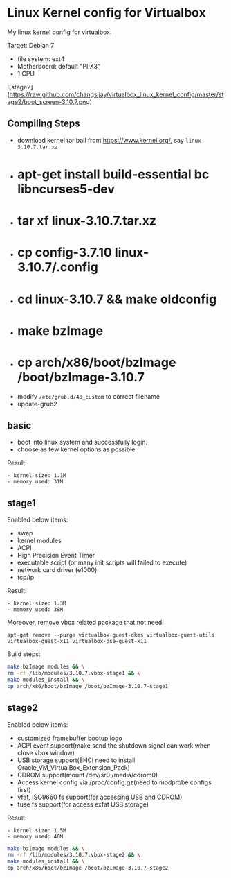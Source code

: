 Linux Kernel config for Virtualbox
==================================

My linux kernel config for virtualbox.

Target: Debian 7

* file system: ext4
* Motherboard: default "PIIX3"
* 1 CPU

![stage2]
(https://raw.github.com/changsijay/virtualbox_linux_kernel_config/master/stage2/boot_screen-3.10.7.png)

Compiling Steps
---------------

* download kernel tar ball from https://www.kernel.org/, say `linux-3.10.7.tar.xz`
* # apt-get install build-essential bc libncurses5-dev
* # tar xf linux-3.10.7.tar.xz
* # cp config-3.7.10 linux-3.10.7/.config
* # cd linux-3.10.7 && make oldconfig
* # make bzImage
* # cp arch/x86/boot/bzImage /boot/bzImage-3.10.7
* modify `/etc/grub.d/40_custom` to correct filename
* update-grub2

basic
-----

* boot into linux system and successfully login.
* choose as few kernel options as possible.

Result:

    - kernel size: 1.1M
    - memory used: 31M


stage1
------

Enabled below items:

* swap
* kernel modules
* ACPI
* High Precision Event Timer
* executable script (or many init scripts will failed to execute)
* network card driver (e1000)
* tcp/ip

Result:

    - kernel size: 1.3M
    - memory used: 38M
    
Moreover, remove vbox related package that not need:

``apt-get remove --purge virtualbox-guest-dkms virtualbox-guest-utils virtualbox-guest-x11 virtualbox-ose-guest-x11``

Build steps:

```bash
make bzImage modules && \
rm -rf /lib/modules/3.10.7.vbox-stage1 && \
make modules_install && \
cp arch/x86/boot/bzImage /boot/bzImage-3.10.7-stage1
```

stage2
------

Enabled below items:

* customized framebuffer bootup logo
* ACPI event support(make send the shutdown signal can work when close vbox window)
* USB storage support(EHCI need to install Oracle_VM_VirtualBox_Extension_Pack)
* CDROM support(mount /dev/sr0 /media/cdrom0)
* Access kernel config via /proc/config.gz(need to modprobe configs first)
* vfat, ISO9660 fs support(for accessing USB and CDROM)
* fuse fs support(for access exfat USB storage)


Result:

    - kernel size: 1.5M
    - memory used: 46M


```bash
make bzImage modules && \
rm -rf /lib/modules/3.10.7.vbox-stage2 && \
make modules_install && \
cp arch/x86/boot/bzImage /boot/bzImage-3.10.7-stage2
```



